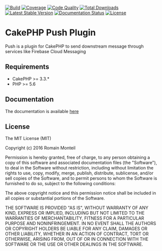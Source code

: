 [![Build](https://img.shields.io/travis/ker0x/cakephp-push/master.svg?maxAge=2592000?style=flat-square)](https://travis-ci.org/ker0x/cakephp-push)
[![Coverage](https://img.shields.io/coveralls/ker0x/cakephp-push/master.svg?maxAge=2592000?style=flat-square)](https://coveralls.io/github/ker0x/cakephp-push)
[![Code Quality](https://img.shields.io/scrutinizer/g/ker0x/cakephp-push.svg?maxAge=2592000?style=flat-square)](https://scrutinizer-ci.com/g/ker0x/cakephp-push/)
[![Total Downloads](https://img.shields.io/packagist/dt/ker0x/cakephp-push.svg?maxAge=2592000?style=flat-square)](https://packagist.org/packages/ker0x/cakephp-push)
[![Latest Stable Version](https://img.shields.io/packagist/v/ker0x/cakephp-push.svg?maxAge=2592000?style=flat-square)](https://packagist.org/packages/ker0x/cakephp-push)
[![Documentation Status](https://readthedocs.org/projects/cakephp-push/badge/?version=latest&style=flat-square)](http://cakephp-push.readthedocs.org/en/latest/?badge=latest)
[![License](https://img.shields.io/badge/license-MIT-brightgreen.svg?style=flat-square)](https://packagist.org/packages/ker0x/cakephp-push)

# CakePHP Push Plugin

Push is a plugin for CakePHP to send downstream message through services like Firebase Cloud Messaging

## Requirements

* CakePHP >= 3.3.*
* PHP >= 5.6

## Documentation

The documentation is available [here](http://cakephp-push.readthedocs.org/en/latest/)

## License

The MIT License (MIT)

Copyright (c) 2016 Romain Monteil

Permission is hereby granted, free of charge, to any person obtaining a copy
of this software and associated documentation files (the "Software"), to deal
in the Software without restriction, including without limitation the rights
to use, copy, modify, merge, publish, distribute, sublicense, and/or sell
copies of the Software, and to permit persons to whom the Software is
furnished to do so, subject to the following conditions:

The above copyright notice and this permission notice shall be included in all
copies or substantial portions of the Software.

THE SOFTWARE IS PROVIDED "AS IS", WITHOUT WARRANTY OF ANY KIND, EXPRESS OR
IMPLIED, INCLUDING BUT NOT LIMITED TO THE WARRANTIES OF MERCHANTABILITY,
FITNESS FOR A PARTICULAR PURPOSE AND NONINFRINGEMENT. IN NO EVENT SHALL THE
AUTHORS OR COPYRIGHT HOLDERS BE LIABLE FOR ANY CLAIM, DAMAGES OR OTHER
LIABILITY, WHETHER IN AN ACTION OF CONTRACT, TORT OR OTHERWISE, ARISING FROM,
OUT OF OR IN CONNECTION WITH THE SOFTWARE OR THE USE OR OTHER DEALINGS IN THE
SOFTWARE.
